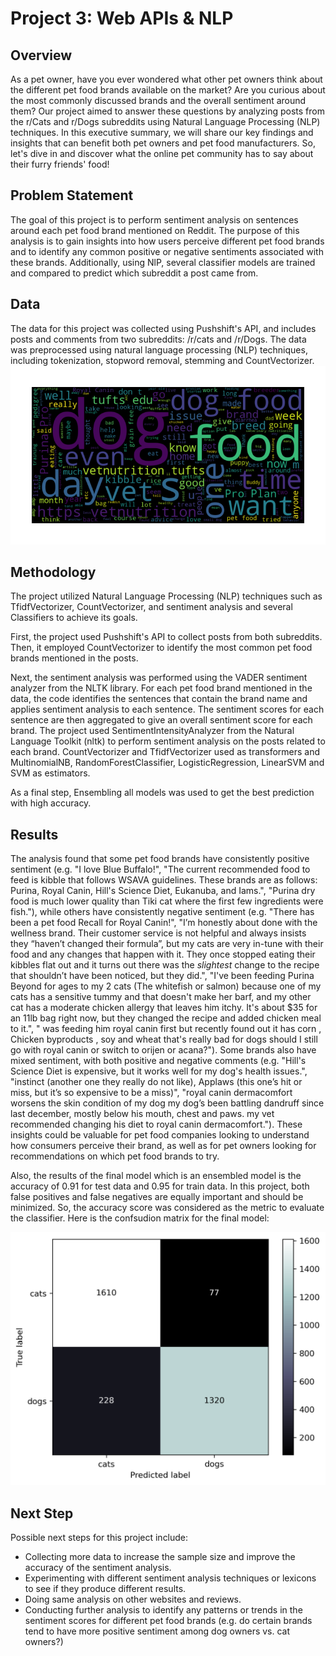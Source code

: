#  Project 3: Web APIs & NLP

## Overview
As a pet owner, have you ever wondered what other pet owners think about the different pet food brands available on the market? Are you curious about the most commonly discussed brands and the overall sentiment around them? Our project aimed to answer these questions by analyzing posts from the r/Cats and r/Dogs subreddits using Natural Language Processing (NLP) techniques. In this executive summary, we will share our key findings and insights that can benefit both pet owners and pet food manufacturers. So, let's dive in and discover what the online pet community has to say about their furry friends' food!

## Problem Statement
The goal of this project is to perform sentiment analysis on sentences around each pet food brand mentioned on Reddit. The purpose of this analysis is to gain insights into how users perceive different pet food brands and to identify any common positive or negative sentiments associated with these brands. Additionally, using NlP, several classifier models are trained and compared to predict which subreddit a post came from.


## Data
The data for this project was collected using Pushshift's API, and includes posts and comments from two subreddits: /r/cats and /r/Dogs. The data was preprocessed using natural language processing (NLP) techniques, including tokenization, stopword removal, stemming and CountVectorizer.
![most common words](./imgs/wordcloud.png)

## Methodology
The project utilized Natural Language Processing (NLP) techniques such as TfidfVectorizer, CountVectorizer, and sentiment analysis and several Classifiers to achieve its goals.

First, the project used Pushshift's API to collect posts from both subreddits. Then, it employed CountVectorizer to identify the most common pet food brands mentioned in the posts.

Next, the sentiment analysis was performed using the VADER sentiment analyzer from the NLTK library. For each pet food brand mentioned in the data, the code identifies the sentences that contain the brand name and applies sentiment analysis to each sentence. The sentiment scores for each sentence are then aggregated to give an overall sentiment score for each brand. The project used SentimentIntensityAnalyzer from the Natural Language Toolkit (nltk) to perform sentiment analysis on the posts related to each brand. CountVectorizer and TfidfVectorizer used as transformers and MultinomialNB, RandomForestClassifier, LogisticRegression, LinearSVM and SVM as estimators.

As a final step, Ensembling all models was used to get the best prediction with high accuracy.

## Results
The analysis found that some pet food brands have consistently positive sentiment (e.g. "I love Blue Buffalo!", "The current recommended food to feed is kibble that follows WSAVA guidelines. These brands are as follows: Purina, Royal Canin, Hill's Science Diet, Eukanuba, and Iams.", "Purina dry food is much lower quality than  Tiki cat where the first few ingredients were fish."), while others have consistently negative sentiment (e.g. "There has been a pet food Recall for Royal Canin!", "I’m honestly about done with the wellness brand. Their customer service is not helpful and always insists they “haven’t changed their formula”, but my cats are very in-tune with their food and any changes that happen with it. They once stopped eating their kibbles flat out and it turns out there was the *slightest* change to the recipe that shouldn’t have been noticed, but they did.", "I've been feeding Purina Beyond for ages to my 2 cats (The whitefish or salmon) because one of my cats has a sensitive tummy and that doesn't make her barf, and my other cat has a moderate chicken allergy that leaves him itchy. It's about $35 for an 11lb bag right now, but they changed the recipe and added chicken meal to it.", " was feeding him royal canin first but recently found out it has corn , Chicken byproducts , soy and wheat that's really bad for dogs should I still go with royal canin or switch to orijen or acana?"). Some brands also have mixed sentiment, with both positive and negative comments (e.g. "Hill's Science Diet is expensive, but it works well for my dog's health issues.", "instinct (another one they really do not like), Applaws (this one’s hit or miss, but it’s so expensive to be a miss)", "royal canin dermacomfort worsens the skin condition of my dog my dog’s been battling dandruff since last december, mostly below his mouth, chest and paws. my vet recommended changing his diet to royal canin dermacomfort."). These insights could be valuable for pet food companies looking to understand how consumers perceive their brand, as well as for pet owners looking for recommendations on which pet food brands to try.

Also, the results of the final model which is an ensembled model is the accuracy of 0.91 for test data and 0.95 for train data. In this project, both false positives and false negatives are equally important and should be minimized. So, the accuracy score was considered as the metric to evaluate the classifier. Here is the confsudion matrix for the final model:

![confusion matrix](./imgs/confusion_matrix.png)


## Next Step
Possible next steps for this project include:

- Collecting more data to increase the sample size and improve the accuracy of the sentiment analysis.
- Experimenting with different sentiment analysis techniques or lexicons to see if they produce different results.
- Doing same analysis on other websites and reviews.
- Conducting further analysis to identify any patterns or trends in the sentiment scores for different pet food brands (e.g. do certain brands tend to have more positive sentiment among dog owners vs. cat owners?)



